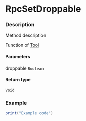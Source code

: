 # RpcSetDroppable
### Description
Method description

Function of [Tool](/classes/Tool/)

#### Parameters
droppable `Boolean`

#### Return type
`Void`

### Example
```lua
print("Example code")
```
